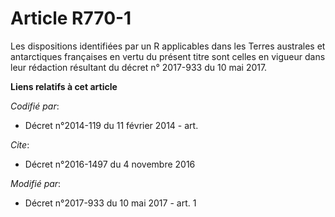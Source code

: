 # Article R770-1

Les dispositions identifiées par un R applicables dans les Terres australes et antarctiques françaises en vertu du présent
titre sont celles en vigueur dans leur rédaction résultant du décret n° 2017-933 du 10 mai 2017.

**Liens relatifs à cet article**

_Codifié par_:

  - Décret n°2014-119 du 11 février 2014 - art.

_Cite_:

  - Décret n°2016-1497 du 4 novembre 2016

_Modifié par_:

  - Décret n°2017-933 du 10 mai 2017 - art. 1
